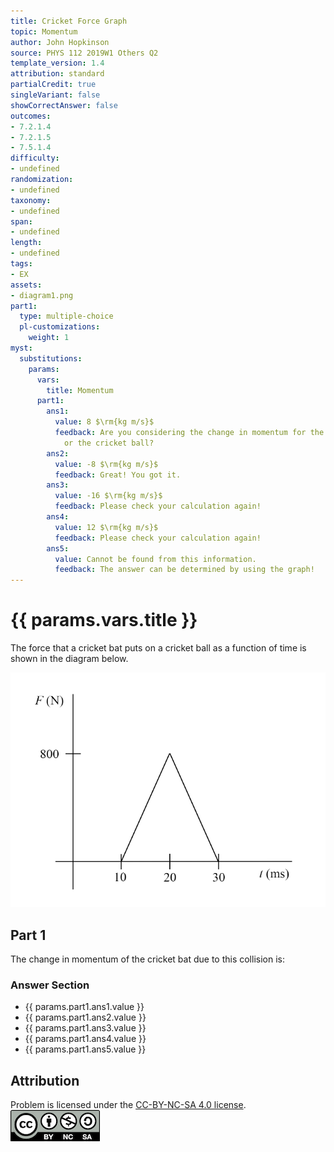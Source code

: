 ```yaml
---
title: Cricket Force Graph
topic: Momentum
author: John Hopkinson
source: PHYS 112 2019W1 Others Q2
template_version: 1.4
attribution: standard
partialCredit: true
singleVariant: false
showCorrectAnswer: false
outcomes:
- 7.2.1.4
- 7.2.1.5
- 7.5.1.4
difficulty:
- undefined
randomization:
- undefined
taxonomy:
- undefined
span:
- undefined
length:
- undefined
tags:
- EX
assets:
- diagram1.png
part1:
  type: multiple-choice
  pl-customizations:
    weight: 1
myst:
  substitutions:
    params:
      vars:
        title: Momentum
      part1:
        ans1:
          value: 8 $\rm{kg m/s}$
          feedback: Are you considering the change in momentum for the cricket bat
            or the cricket ball?
        ans2:
          value: -8 $\rm{kg m/s}$
          feedback: Great! You got it.
        ans3:
          value: -16 $\rm{kg m/s}$
          feedback: Please check your calculation again!
        ans4:
          value: 12 $\rm{kg m/s}$
          feedback: Please check your calculation again!
        ans5:
          value: Cannot be found from this information.
          feedback: The answer can be determined by using the graph!
---
```

# {{ params.vars.title }}
The force that a cricket bat puts on a cricket ball as a function of time is shown in the diagram below.

<img src="diagram1.png" alt = "Image is of a Force (N) vs. Time (ms) graph. From t = 0 to 10ms, it is 0N. From 10ms to 20ms, there is a linear slope from 0N to 800N. From 20ms to 30ms, there is a linear slope from 800N to 0N. From 10ms to 30ms, this shape is formed: /\. From 30ms onwards, there is 0N of force." >

## Part 1

The change in momentum of the cricket bat due to this collision is:

### Answer Section

- {{ params.part1.ans1.value }}
- {{ params.part1.ans2.value }}
- {{ params.part1.ans3.value }}
- {{ params.part1.ans4.value }}
- {{ params.part1.ans5.value }}

## Attribution

Problem is licensed under the [CC-BY-NC-SA 4.0 license](https://creativecommons.org/licenses/by-nc-sa/4.0/).<br> ![The Creative Commons 4.0 license requiring attribution-BY, non-commercial-NC, and share-alike-SA license.](https://raw.githubusercontent.com/firasm/bits/master/by-nc-sa.png)